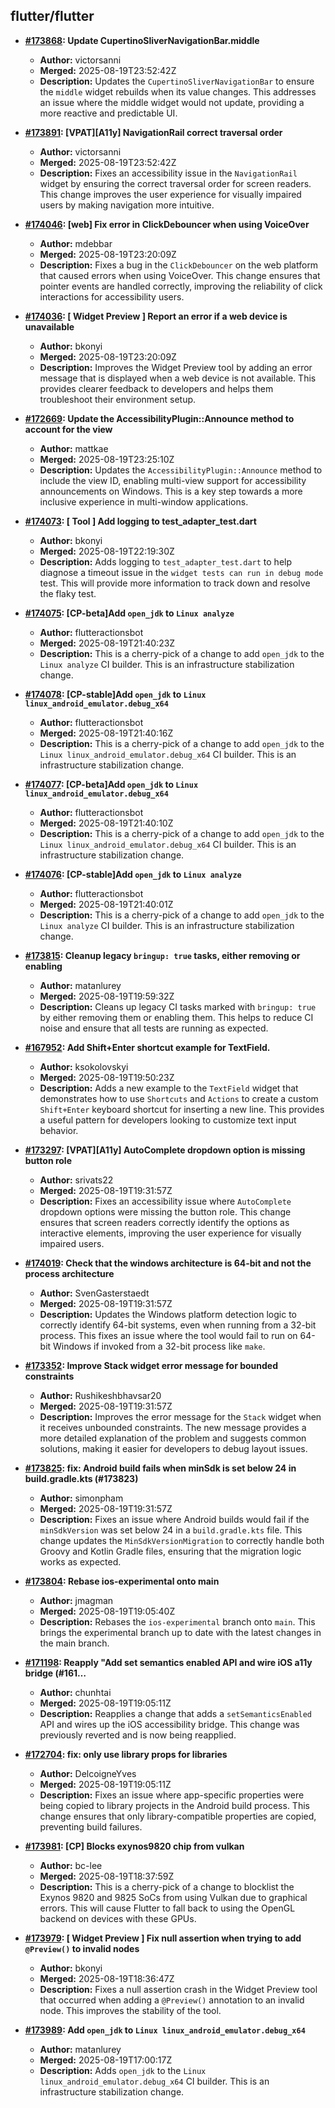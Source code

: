 ## flutter/flutter

- **[#173868](https://github.com/flutter/flutter/pull/173868): Update CupertinoSliverNavigationBar.middle**
  - **Author:** victorsanni
  - **Merged:** 2025-08-19T23:52:42Z
  - **Description:** Updates the `CupertinoSliverNavigationBar` to ensure the `middle` widget rebuilds when its value changes. This addresses an issue where the middle widget would not update, providing a more reactive and predictable UI.

- **[#173891](https://github.com/flutter/flutter/pull/173891): [VPAT][A11y] NavigationRail correct traversal order**
  - **Author:** victorsanni
  - **Merged:** 2025-08-19T23:52:42Z
  - **Description:** Fixes an accessibility issue in the `NavigationRail` widget by ensuring the correct traversal order for screen readers. This change improves the user experience for visually impaired users by making navigation more intuitive.

- **[#174046](https://github.com/flutter/flutter/pull/174046): [web] Fix error in ClickDebouncer when using VoiceOver**
  - **Author:** mdebbar
  - **Merged:** 2025-08-19T23:20:09Z
  - **Description:** Fixes a bug in the `ClickDebouncer` on the web platform that caused errors when using VoiceOver. This change ensures that pointer events are handled correctly, improving the reliability of click interactions for accessibility users.

- **[#174036](https://github.com/flutter/flutter/pull/174036): [ Widget Preview ] Report an error if a web device is unavailable**
  - **Author:** bkonyi
  - **Merged:** 2025-08-19T23:20:09Z
  - **Description:** Improves the Widget Preview tool by adding an error message that is displayed when a web device is not available. This provides clearer feedback to developers and helps them troubleshoot their environment setup.

- **[#172669](https://github.com/flutter/flutter/pull/172669): Update the AccessibilityPlugin::Announce method to account for the view**
  - **Author:** mattkae
  - **Merged:** 2025-08-19T23:25:10Z
  - **Description:** Updates the `AccessibilityPlugin::Announce` method to include the view ID, enabling multi-view support for accessibility announcements on Windows. This is a key step towards a more inclusive experience in multi-window applications.

- **[#174073](https://github.com/flutter/flutter/pull/174073): [ Tool ] Add logging to test_adapter_test.dart**
  - **Author:** bkonyi
  - **Merged:** 2025-08-19T22:19:30Z
  - **Description:** Adds logging to `test_adapter_test.dart` to help diagnose a timeout issue in the `widget tests can run in debug mode` test. This will provide more information to track down and resolve the flaky test.

- **[#174075](https://github.com/flutter/flutter/pull/174075): [CP-beta]Add `open_jdk` to `Linux analyze`**
  - **Author:** flutteractionsbot
  - **Merged:** 2025-08-19T21:40:23Z
  - **Description:** This is a cherry-pick of a change to add `open_jdk` to the `Linux analyze` CI builder. This is an infrastructure stabilization change.

- **[#174078](httpss://github.com/flutter/flutter/pull/174078): [CP-stable]Add `open_jdk` to `Linux linux_android_emulator.debug_x64`**
  - **Author:** flutteractionsbot
  - **Merged:** 2025-08-19T21:40:16Z
  - **Description:** This is a cherry-pick of a change to add `open_jdk` to the `Linux linux_android_emulator.debug_x64` CI builder. This is an infrastructure stabilization change.

- **[#174077](httpss://github.com/flutter/flutter/pull/174077): [CP-beta]Add `open_jdk` to `Linux linux_android_emulator.debug_x64`**
  - **Author:** flutteractionsbot
  - **Merged:** 2025-08-19T21:40:10Z
  - **Description:** This is a cherry-pick of a change to add `open_jdk` to the `Linux linux_android_emulator.debug_x64` CI builder. This is an infrastructure stabilization change.

- **[#174076](httpss://github.com/flutter/flutter/pull/174076): [CP-stable]Add `open_jdk` to `Linux analyze`**
  - **Author:** flutteractionsbot
  - **Merged:** 2025-08-19T21:40:01Z
  - **Description:** This is a cherry-pick of a change to add `open_jdk` to the `Linux analyze` CI builder. This is an infrastructure stabilization change.

- **[#173815](https://github.com/flutter/flutter/pull/173815): Cleanup legacy `bringup: true` tasks, either removing or enabling**
  - **Author:** matanlurey
  - **Merged:** 2025-08-19T19:59:32Z
  - **Description:** Cleans up legacy CI tasks marked with `bringup: true` by either removing them or enabling them. This helps to reduce CI noise and ensure that all tests are running as expected.

- **[#167952](https://github.com/flutter/flutter/pull/167952): Add Shift+Enter shortcut example for TextField.**
  - **Author:** ksokolovskyi
  - **Merged:** 2025-08-19T19:50:23Z
  - **Description:** Adds a new example to the `TextField` widget that demonstrates how to use `Shortcuts` and `Actions` to create a custom `Shift+Enter` keyboard shortcut for inserting a new line. This provides a useful pattern for developers looking to customize text input behavior.

- **[#173297](https://github.com/flutter/flutter/pull/173297): [VPAT][A11y] AutoComplete dropdown option is missing button role**
  - **Author:** srivats22
  - **Merged:** 2025-08-19T19:31:57Z
  - **Description:** Fixes an accessibility issue where `AutoComplete` dropdown options were missing the button role. This change ensures that screen readers correctly identify the options as interactive elements, improving the user experience for visually impaired users.

- **[#174019](https://github.com/flutter/flutter/pull/174019): Check that the windows architecture is 64-bit and not the process architecture**
  - **Author:** SvenGasterstaedt
  - **Merged:** 2025-08-19T19:31:57Z
  - **Description:** Updates the Windows platform detection logic to correctly identify 64-bit systems, even when running from a 32-bit process. This fixes an issue where the tool would fail to run on 64-bit Windows if invoked from a 32-bit process like `make`.

- **[#173352](https://github.com/flutter/flutter/pull/173352): Improve Stack widget error message for bounded constraints**
  - **Author:** Rushikeshbhavsar20
  - **Merged:** 2025-08-19T19:31:57Z
  - **Description:** Improves the error message for the `Stack` widget when it receives unbounded constraints. The new message provides a more detailed explanation of the problem and suggests common solutions, making it easier for developers to debug layout issues.

- **[#173825](https://github.com/flutter/flutter/pull/173825): fix: Android build fails when minSdk is set below 24 in build.gradle.kts (#173823)**
  - **Author:** simonpham
  - **Merged:** 2025-08-19T19:31:57Z
  - **Description:** Fixes an issue where Android builds would fail if the `minSdkVersion` was set below 24 in a `build.gradle.kts` file. This change updates the `MinSdkVersionMigration` to correctly handle both Groovy and Kotlin Gradle files, ensuring that the migration logic works as expected.

- **[#173804](https://github.com/flutter/flutter/pull/173804): Rebase ios-experimental onto main**
  - **Author:** jmagman
  - **Merged:** 2025-08-19T19:05:40Z
  - **Description:** Rebases the `ios-experimental` branch onto `main`. This brings the experimental branch up to date with the latest changes in the main branch.

- **[#171198](https://github.com/flutter/flutter/pull/171198): Reapply "Add set semantics enabled API and wire iOS a11y bridge (#161…**
  - **Author:** chunhtai
  - **Merged:** 2025-08-19T19:05:11Z
  - **Description:** Reapplies a change that adds a `setSemanticsEnabled` API and wires up the iOS accessibility bridge. This change was previously reverted and is now being reapplied.

- **[#172704](https://github.com/flutter/flutter/pull/172704): fix: only use library props for libraries**
  - **Author:** DelcoigneYves
  - **Merged:** 2025-08-19T19:05:11Z
  - **Description:** Fixes an issue where app-specific properties were being copied to library projects in the Android build process. This change ensures that only library-compatible properties are copied, preventing build failures.

- **[#173981](httpss://github.com/flutter/flutter/pull/173981): [CP] Blocks exynos9820 chip from vulkan**
  - **Author:** bc-lee
  - **Merged:** 2025-08-19T18:37:59Z
  - **Description:** This is a cherry-pick of a change to blocklist the Exynos 9820 and 9825 SoCs from using Vulkan due to graphical errors. This will cause Flutter to fall back to using the OpenGL backend on devices with these GPUs.

- **[#173979](httpss://github.com/flutter/flutter/pull/173979): [ Widget Preview ] Fix null assertion when trying to add `@Preview()` to invalid nodes**
  - **Author:** bkonyi
  - **Merged:** 2025-08-19T18:36:47Z
  - **Description:** Fixes a null assertion crash in the Widget Preview tool that occurred when adding a `@Preview()` annotation to an invalid node. This improves the stability of the tool.

- **[#173989](httpss://github.com/flutter/flutter/pull/173989): Add `open_jdk` to `Linux linux_android_emulator.debug_x64`**
  - **Author:** matanlurey
  - **Merged:** 2025-08-19T17:00:17Z
  - **Description:** Adds `open_jdk` to the `Linux linux_android_emulator.debug_x64` CI builder. This is an infrastructure stabilization change.
